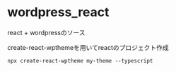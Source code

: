 # wordpress_react

react + wordpressのソース

create-react-wpthemeを用いてreactのプロジェクト作成

```
npx create-react-wptheme my-theme --typescript
```
